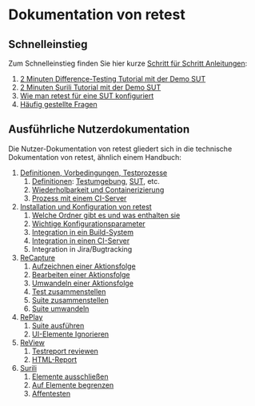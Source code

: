 Dokumentation von retest
========================

Schnelleinstieg
---------------

Zum Schnelleinstieg finden Sie hier kurze [Schritt für Schritt Anleitungen](howtos/):

1. [2 Minuten Difference-Testing Tutorial mit der Demo SUT](howtos/2-min-diff-testing-demo-tutorial.md)
1. [2 Minuten Surili Tutorial mit der Demo SUT](howtos/2-min-surili-demo-tutorial.md)
1. [Wie man retest für eine SUT konfiguriert](howtos/wie-man-retest-konfiguriert.md)
1. [Häufig gestellte Fragen](howtos/faqs.md)

Ausführliche Nutzerdokumentation
--------------------------------

Die Nutzer-Dokumentation von retest gliedert sich in die technische Dokumentation von retest, ähnlich einem Handbuch:

1. [Definitionen, Vorbedingungen, Testprozesse](testprozess)
     1. [Definitionen](testprozess/definitionen.md): [Testumgebung](testprozess/testumgebung.md), [SUT](testprozess/was-ist-die-sut.md), etc.
     1. [Wiederholbarkeit und Containerizierung](testprozess/stabile-testumgebung.md)
     1. [Prozess mit einem CI-Server](testprozess/prozess-mit-ci-server.md)
1. [Installation und Konfiguration von retest](konfiguration/)
     1. [Welche Ordner gibt es und was enthalten sie](konfiguration/verzeichnisse.md)
     1. [Wichtige Konfigurationsparameter](konfiguration/konfigurationsdatei.md)
     1. [Integration in ein Build-System](konfiguration/build-system.md)
     1. [Integration in einen CI-Server](konfiguration/ci.md)
     1. Integration in Jira/Bugtracking
1. [ReCapture](recapture/)
     1. [Aufzeichnen einer Aktionsfolge](recapture/aktionsfolge-aufzeichnen.md)
     1. [Bearbeiten einer Aktionsfolge](recapture/aktionsfolge-bearbeiten.md)
     1. [Umwandeln einer Aktionsfolge](recapture/aktionsfolge-umwandeln.md)
     1. [Test zusammenstellen](recapture/test-zusammenstellen.md)
     1. [Suite zusammenstellen](recapture/suite-zusammenstellen.md)
     1. [Suite umwandeln](recapture/suite-umwandeln.md)
1. [RePlay](replay/)
     1. [Suite ausführen](replay/suite-ausfuehren.md)
     1. [UI-Elemente Ignorieren](replay/ui-elemente-ignorieren.md)
1. [ReView](review/)
     1. [Testreport reviewen](review/index.md)
     1. [HTML-Report](review/example-html-report.md)
1. [Surili](surili/)
     1. [Elemente ausschließen](surili/blacklisting.md)
     1. [Auf Elemente begrenzen](surili/whitelisting.md)
     1. [Affentesten](surili/affentesten.md)
